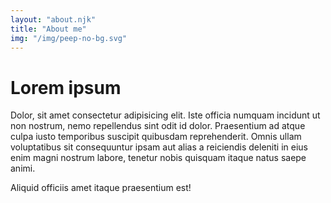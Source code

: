 ```yaml
---
layout: "about.njk"
title: "About me"
img: "/img/peep-no-bg.svg"
---
```

# Lorem ipsum 
Dolor, sit amet consectetur adipisicing elit. Iste officia numquam incidunt ut non nostrum, nemo repellendus sint odit id dolor. Praesentium ad atque culpa iusto temporibus suscipit quibusdam reprehenderit. Omnis ullam voluptatibus sit consequuntur ipsam aut alias a reiciendis deleniti in eius enim magni nostrum labore, tenetur nobis quisquam itaque natus saepe animi. 

Aliquid officiis amet itaque praesentium est!
